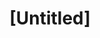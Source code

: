 ---
pid: fs374
title: "[Untitled]"
location_transcription: 
coordinates: "[-75.150199915503, 39.955675019185]"
zipcode: '19132'
gen_neighborhood: North Philadelphia
neighborhood: Strawberry Mansion
outside_phl: 
age: '5'
age_range: "<6"
instagram: 
image_file_name: fs_374.jpg
proposal_transcription: 
topic: Unknown
topic_summary: '0'
type: Other No Form
keywords_other: doodle
credit: Jullim
image_labels: 
twitter: 
facebook: 
permalink: "/monuments/fs374/"
layout: item-page
---